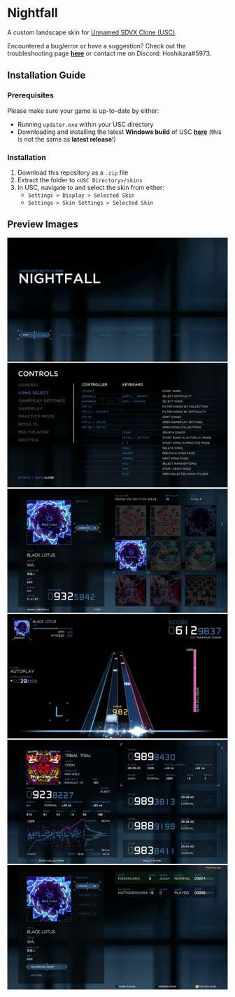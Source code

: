 # Nightfall

A custom landscape skin for [Unnamed SDVX Clone (USC)](https://github.com/Drewol/unnamed-sdvx-clone).

Encountered a bug/error or have a suggestion? Check out the troubleshooting  page [**here**](https://github.com/Hoshikara/Nightfall/wiki/Troubleshooting) or contact me on Discord: Hoshikara#5973.

## Installation Guide
### Prerequisites
Please make sure your game is up-to-date by either:
  * Running `updater.exe` within your USC directory
  * Downloading and installing the latest **Windows build** of USC [**here**](https://github.com/Drewol/unnamed-sdvx-clone#download-latest-windows-build) (this is not the same as **latest release**!)

### Installation
1. Download this repository as a `.zip` file
2. Extract the folder to `<USC Directory>/skins`
3. In USC, navigate to and select the skin from either:
    * `Settings > Display > Selected Skin`
    * `Settings > Skin Settings > Selected Skin`

## Preview Images
![titlescreen](./preview/titlescreen.png)
![controls](./preview/controls.png)
![songselect](./preview/songselect.png)
![gameplay](./preview/gameplay.png)
![results](./preview/results.png)
![multiplayer](./preview/multiplayer.png)
